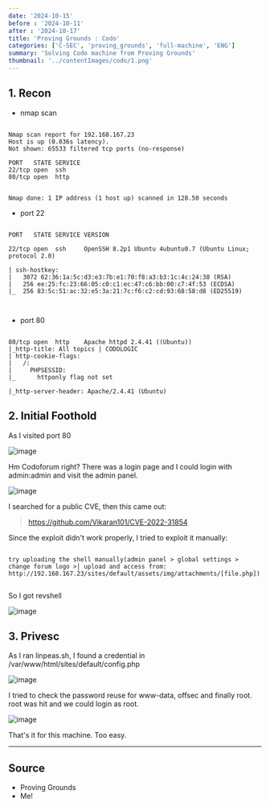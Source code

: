 ```yaml
---
date: '2024-10-15'
before : '2024-10-11'
after : '2024-10-17'
title: 'Proving Grounds : Codo'
categories: ['C-SEC', 'proving_grounds', 'full-machine', 'ENG']
summary: 'Solving Codo machine from Proving Grounds'
thumbnail: '../contentImages/codo/1.png'
---
```


## 1. Recon

- nmap scan

```

Nmap scan report for 192.168.167.23
Host is up (0.036s latency).
Not shown: 65533 filtered tcp ports (no-response)

PORT   STATE SERVICE
22/tcp open  ssh
80/tcp open  http


Nmap done: 1 IP address (1 host up) scanned in 128.50 seconds

```

- port 22

```

PORT   STATE SERVICE VERSION                                                  
22/tcp open  ssh     OpenSSH 8.2p1 Ubuntu 4ubuntu0.7 (Ubuntu Linux; protocol 2.0)                                                                          
| ssh-hostkey:                                
|   3072 62:36:1a:5c:d3:e3:7b:e1:70:f8:a3:b3:1c:4c:24:38 (RSA)
|   256 ee:25:fc:23:66:05:c0:c1:ec:47:c6:bb:00:c7:4f:53 (ECDSA)
|_  256 83:5c:51:ac:32:e5:3a:21:7c:f6:c2:cd:93:68:58:d8 (ED25519)

  

```

- port 80

```

80/tcp open  http    Apache httpd 2.4.41 ((Ubuntu))
|_http-title: All topics | CODOLOGIC
| http-cookie-flags:
|   /:
|     PHPSESSID:
|_      httponly flag not set

|_http-server-header: Apache/2.4.41 (Ubuntu)

```

## 2. Initial Foothold

  

As I visited port 80

![image](../contentImages/codo/1.png)

Hm Codoforum right? There was a login page and I could login with admin:admin and visit the admin panel.

  
![image](../contentImages/codo/4.png)


I searched for a public CVE, then this came out:


> https://github.com/Vikaran101/CVE-2022-31854

  
Since the exploit didn't work properly, I tried to exploit it manually:


```

try uploading the shell manually(admin panel > global settings > change forum logo >│ upload and access from: http://192.168.167.23/sites/default/assets/img/attachments/[file.php])  

```

So I got revshell


![image](../contentImages/codo/5.png)

## 3. Privesc

  

As I ran linpeas.sh, I found a credential in /var/www/html/sites/default/config.php

  
![image](../contentImages/codo/7.png)

  
I tried to check the password reuse for www-data, offsec and finally root.
root was hit and we could login as root.

  
![image](../contentImages/codo/8.png)

  
That's it for this machine. Too easy.


---
## Source

- Proving Grounds
- Me!
